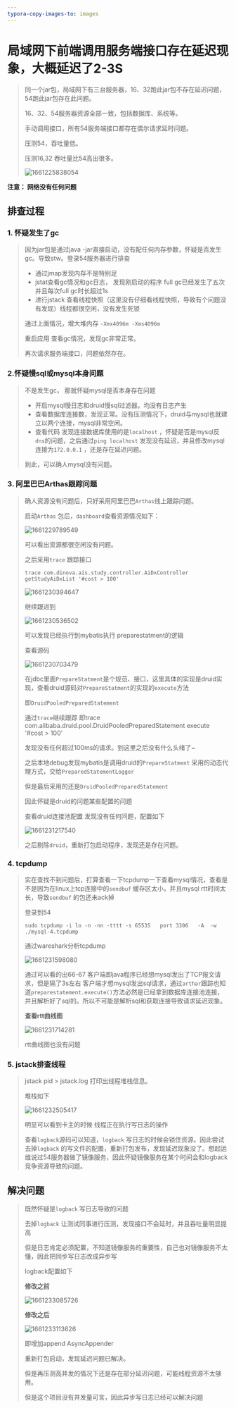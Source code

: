 ```yaml
---
typora-copy-images-to: images
---
```


# 局域网下前端调用服务端接口存在延迟现象，大概延迟了2-3S

> 同一个jar包，局域网下有三台服务器，16、32跑此jar包不存在延迟问题，54跑此jar包存在此问题。
>
> 16、32、54服务器资源全部一致，包括数据库、系统等。
>
> 手动调用接口，所有54服务端接口都存在偶尔请求延时问题。
>
> 压测54，吞吐量低。
>
> 压测16,32 吞吐量比54高出很多。
>
> ![1661225838054](images/1661225838054.png)





**注意： 网络没有任何问题**



## 排查过程

### 1. 怀疑发生了gc

>  因为jar包是通过java -jar直接启动，没有配任何内存参数，怀疑是否发生gc。导致stw。登录54服务器进行排查
>
>  - 通过jmap发现内存不是特别足
>  - jstat查看gc情况和gc日志， 发现刚启动的程序 full gc已经发生了五次 并且每次full gc时长超过1s
>  - 进行jstack 查看线程快照（这里没有仔细看线程快照，导致有个问题没有发现）线程都很空闲，没有发生死锁
>
>  通过上面情况，增大堆内存 ``-Xmx4096m -Xms4096m``
>
>  重启应用 查看gc情况，发现gc非常正常。
>
>  再次请求服务端接口，问题依然存在。



### 2.怀疑慢sql或mysql本身问题

> 不是发生gc， 那就怀疑mysql是否本身存在问题
>
> - 开启mysql慢日志和druid慢sql过滤器。均没有日志产生
> - 查看数据库连接数，发现正常。没有压测情况下，druid与mysql也就建立以两个连接，mysql非常空闲。
> - 查看代码 发现连接数据库使用的是`localhost` ，怀疑是否是mysql反`dns`的问题，之后通过`ping localhost` 发现没有延迟，并且修改mysql连接为`172.0.0.1` ，还是存在延迟问题。
>
> 到此，可以确人mysql没有问题。



### 3. 阿里巴巴Arthas跟踪问题

> 确人资源没有问题后，只好采用阿里巴巴`Arthas`线上跟踪问题。
>
> 启动`Arthas` 包后，`dashboard`查看资源情况如下：
>
> ![1661229789549](images/1661229789549.png)
>
> 可以看出资源都很空闲没有问题。
>
> 之后采用`trace` 跟踪接口
>
> ```shell
> trace com.dinova.ais.study.controller.AiDxController getStudyAiDxList '#cost > 100'
> ```
>
> ![1661230394647](images/1661230394647.png)
>
> 继续跟进到
>
> ![1661230536502](images/1661230536502.png)
>
> 可以发现已经执行到mybatis执行 preparestatment的逻辑
>
> 查看源码
>
> ![1661230703479](images/1661230703479.png)
>
> 在jdbc里面`PrepareStatment`是个规范、接口，这里具体的实现是druid实现，查看druid源码对`PrepareStatment`的实现的`execute`方法
>
> 即`DruidPooledPreparedStatement`
>
> 通过`trace`继续跟踪 即trace  com.alibaba.druid.pool.DruidPooledPreparedStatement execute  '#cost > 100' 
>
> 发现没有任何超过100ms的请求。到这里之后没有什么头绪了~
>
> 之后本地debug发现mybatis是调用druid的`PrepareStatment` 采用的动态代理方式，交给`PreparedStatementLogger`
>
> 但是最后采用的还是`DruidPooledPreparedStatement`
>
> 因此怀疑是druid的问题某些配置的问题
>
> 查看druid连接池配置 发现没有任何问题，配置如下
>
> ![1661231217540](images/1661231217540.png)
>
> 
>
> 之后剔除`druid`，重新打包启动程序，发现还是存在问题。



### 4. tcpdump

> 实在查找不到问题后，打算查看一下tcpdump一下查看mysql情况，查看是不是因为在linux上tcp连接中的`sendbuf` 缓存区太小，并且mysql rtt时间太长，导致`sendbuf` 的包还未ack掉
>
> 登录到54
>
> ```shell
> sudo tcpdump -i lo -n -nn -tttt -s 65535   port 3306   -A  -w  ./mysql-4.tcpdump
> ```
>
> 通过wareshark分析tcpdump
>
> ![1661231598080](images/1661231598080.png)
>
> 通过可以看的出66-67 客户端即java程序已经想mysql发出了TCP报文请求，但是隔了3s左右 客户端才想mysql发出sql请求，通过`arthar`跟踪也知道`preparestatement.execute()`方法必然是已经拿到数据库连接池连接，并且解析好了sql的。所以不可能是解析sql和获取连接导致请求延迟现象。
>
> 
>
> **查看rtt曲线图**
>
> ![1661231714281](images/1661231714281.png)
>
> rtt曲线图也没有问题



### 5. jstack排查线程

> jstack pid > jstack.log 打印出线程堆栈信息。
>
> 堆栈如下
>
> ![1661232505417](images/1661232505417.png)
>
> 明显可以看到卡主的时候 线程正在执行写日志的操作
>
> 查看`logback`源码可以知道，`logback` 写日志的时候会锁住资源。因此尝试去掉`logback` 的写文件的配置，重新打包发布，发现延迟现象没了。想起运维说过54服务器做了镜像服务，因此怀疑镜像服务在某个时间会和logback竞争资源导致的问题。



## 解决问题

> 既然怀疑是`logback` 写日志导致的问题
>
> 去掉`logback` 让测试同事进行压测，发现接口不会延时，并且吞吐量明显提高
>
> 但是日志肯定必须配置，不知道镜像服务的重要性，自己也对镜像服务不太懂，因此把同步写日志改成异步写
>
> logback配置如下
>
> **修改之前**
>
> ![1661233085726](images/1661233085726.png)
>
> **修改之后**
>
> ![1661233113626](images/1661233113626.png)
>
> 即增加append AsyncAppender
>
> 重新打包启动，发现延迟问题已解决。
>
> 但是再压测高并发的情况下还是存在部分延迟问题，可能线程资源不太够用。
>
> 但是这个项目没有并发量可言，因此异步写日志已经可以解决问题